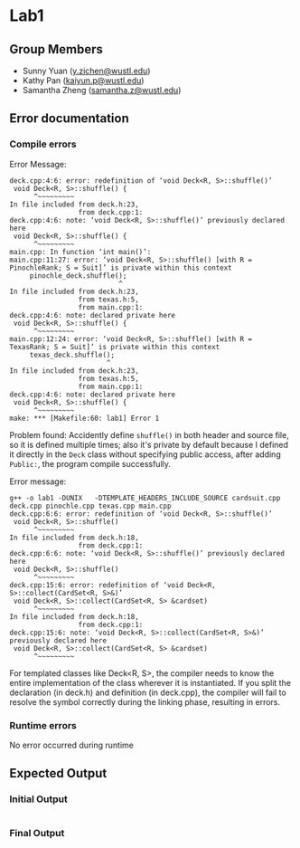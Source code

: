 # Lab1
## Group Members
- Sunny Yuan (y.zichen@wustl.edu)
- Kathy Pan (kaiyun.p@wustl.edu)
- Samantha Zheng (samantha.z@wustl.edu)

## Error documentation
### Compile errors
Error Message:
``` 
deck.cpp:4:6: error: redefinition of ‘void Deck<R, S>::shuffle()’
 void Deck<R, S>::shuffle() {
      ^~~~~~~~~~
In file included from deck.h:23,
                 from deck.cpp:1:
deck.cpp:4:6: note: ‘void Deck<R, S>::shuffle()’ previously declared here
 void Deck<R, S>::shuffle() {
      ^~~~~~~~~~
main.cpp: In function ‘int main()’:
main.cpp:11:27: error: ‘void Deck<R, S>::shuffle() [with R = PinochleRank; S = Suit]’ is private within this context
     pinochle_deck.shuffle();
                           ^
In file included from deck.h:23,
                 from texas.h:5,
                 from main.cpp:1:
deck.cpp:4:6: note: declared private here
 void Deck<R, S>::shuffle() {
      ^~~~~~~~~~
main.cpp:12:24: error: ‘void Deck<R, S>::shuffle() [with R = TexasRank; S = Suit]’ is private within this context
     texas_deck.shuffle();
                        ^
In file included from deck.h:23,
                 from texas.h:5,
                 from main.cpp:1:
deck.cpp:4:6: note: declared private here
 void Deck<R, S>::shuffle() {
      ^~~~~~~~~~
make: *** [Makefile:60: lab1] Error 1
```
Problem found: Accidently define `shuffle()` in both header and source file, so it is defined multiple times; also it's private by default because I defined it directly in the `Deck` class without specifying public access, after adding `Public:`, the program compile successfully.


Error message:
```
g++ -o lab1 -DUNIX   -DTEMPLATE_HEADERS_INCLUDE_SOURCE cardsuit.cpp deck.cpp pinochle.cpp texas.cpp main.cpp 
deck.cpp:6:6: error: redefinition of ‘void Deck<R, S>::shuffle()’
 void Deck<R, S>::shuffle()
      ^~~~~~~~~~
In file included from deck.h:18,
                 from deck.cpp:1:
deck.cpp:6:6: note: ‘void Deck<R, S>::shuffle()’ previously declared here
 void Deck<R, S>::shuffle()
      ^~~~~~~~~~
deck.cpp:15:6: error: redefinition of ‘void Deck<R, S>::collect(CardSet<R, S>&)’
 void Deck<R, S>::collect(CardSet<R, S> &cardset)
      ^~~~~~~~~~
In file included from deck.h:18,
                 from deck.cpp:1:
deck.cpp:15:6: note: ‘void Deck<R, S>::collect(CardSet<R, S>&)’ previously declared here
 void Deck<R, S>::collect(CardSet<R, S> &cardset)
      ^~~~~~~~~~
```
For templated classes like Deck<R, S>, the compiler needs to know the entire implementation of the class wherever it is instantiated. If you split the declaration (in deck.h) and definition (in deck.cpp), the compiler will fail to resolve the symbol correctly during the linking phase, resulting in errors.


### Runtime errors
No error occurred during runtime


## Expected Output

### Initial Output
```
```

### Final Output
```
```